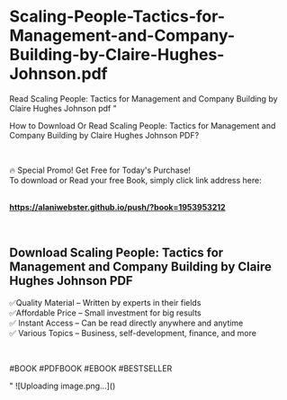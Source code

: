 # Scaling-People-Tactics-for-Management-and-Company-Building-by-Claire-Hughes-Johnson.pdf
Read Scaling People: Tactics for Management and Company Building by Claire Hughes Johnson pdf
"<p>How to Download Or Read Scaling People: Tactics for Management and Company Building by Claire Hughes Johnson PDF?</p>
<p>&nbsp;</p>
<p>&#128293;  Special Promo! Get Free for Today's Purchase!<br />To download or Read your free Book, simply click link address here:&nbsp;<br />&nbsp;</p>
<p><a href=""https://alaniwebster.github.io/push/?book=1953953212""><strong>https://alaniwebster.github.io/push/?book=1953953212</strong></a></p>
<p>&nbsp;</p>
<h2>Download Scaling People: Tactics for Management and Company Building by Claire Hughes Johnson PDF</h2>
<p>&#x2705;Quality Material &ndash; Written by experts in their fields<br />&#x2705;Affordable Price &ndash; Small investment for big results<br />&#x2705; Instant Access &ndash; Can be read directly anywhere and anytime<br />&#x2705; Various Topics &ndash; Business, self-development, finance, and more</p>
<p>&nbsp;</p>
<p>#BOOK #PDFBOOK #EBOOK #BESTSELLER</p>
"
![Uploading image.png…]()
